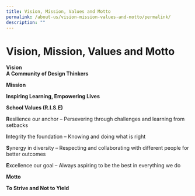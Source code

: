 ```yaml
---
title: Vision, Mission, Values and Motto
permalink: /about-us/vision-mission-values-and-motto/permalink/
description: ""
---
```

Vision, Mission, Values and Motto
=================================

**Vision**  
**A Community of Design Thinkers**

**Mission**

**Inspiring Learning, Empowering Lives**

**School Values (R.I.S.E)**

**R**esilience our anchor – Persevering through challenges and learning from setbacks

**I**ntegrity the foundation – Knowing and doing what is right

**S**ynergy in diversity – Respecting and collaborating with different people for better outcomes

**E**xcellence our goal – Always aspiring to be the best in everything we do

**Motto**

**To Strive and Not to Yield**
